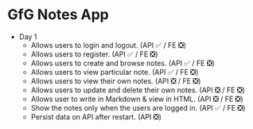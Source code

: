 # GfG Notes App

- Day 1
  - Allows users to login and logout. (API ✅ / FE ❎)
  - Allows users to register. (API ✅ / FE ❎)
  - Allows users to create and browse notes. (API ✅ / FE ❎)
  - Allows users to view particular note. (API ✅ / FE ❎)
  - Allows users to view their own notes. (API ❎ / FE ❎)
  - Allows users to update and delete their own notes. (API ❎ / FE ❎)
  - Allows user to write in Markdown & view in HTML. (API ❎ / FE ❎)
  - Show the notes only when the users are logged in. (API ✅ / FE ❎)
  - Persist data on API after restart. (API ❎)

